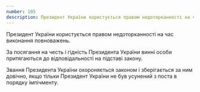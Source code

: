 ```yaml
---
number: 105
description: Президент України користується правом недоторканності на час виконання повноважень. За посягання на честь і гідність Президента України винні особи притягаються до відповідальності на підставі закону...
---
```


Президент України користується правом недоторканності на час виконання повноважень.

За посягання на честь і гідність Президента України винні особи притягаються до відповідальності на підставі закону.

Звання Президента України охороняється законом і зберігається за ним довічно, якщо тільки Президент України не був
усунений з поста в порядку імпічменту.
